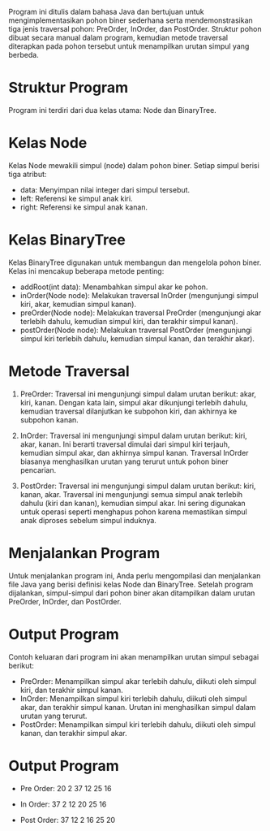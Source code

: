 Program ini ditulis dalam bahasa Java dan bertujuan untuk mengimplementasikan pohon biner sederhana serta mendemonstrasikan tiga jenis traversal pohon: PreOrder, InOrder, dan PostOrder. Struktur pohon dibuat secara manual dalam program, kemudian metode traversal diterapkan pada pohon tersebut untuk menampilkan urutan simpul yang berbeda.

# Struktur Program
Program ini terdiri dari dua kelas utama: Node dan BinaryTree.

# Kelas Node
Kelas Node mewakili simpul (node) dalam pohon biner. Setiap simpul berisi tiga atribut:

- data: Menyimpan nilai integer dari simpul tersebut.
- left: Referensi ke simpul anak kiri.
- right: Referensi ke simpul anak kanan.

# Kelas BinaryTree
Kelas BinaryTree digunakan untuk membangun dan mengelola pohon biner. Kelas ini mencakup beberapa metode penting:

- addRoot(int data): Menambahkan simpul akar ke pohon.
- inOrder(Node node): Melakukan traversal InOrder (mengunjungi simpul kiri, akar, kemudian simpul kanan).
- preOrder(Node node): Melakukan traversal PreOrder (mengunjungi akar terlebih dahulu, kemudian simpul kiri, dan terakhir simpul kanan).
- postOrder(Node node): Melakukan traversal PostOrder (mengunjungi simpul kiri terlebih dahulu, kemudian simpul kanan, dan terakhir akar).

# Metode Traversal
1. PreOrder: Traversal ini mengunjungi simpul dalam urutan berikut: akar, kiri, kanan. Dengan kata lain, simpul akar dikunjungi terlebih dahulu, kemudian traversal dilanjutkan ke subpohon kiri, dan akhirnya ke subpohon kanan.

2. InOrder: Traversal ini mengunjungi simpul dalam urutan berikut: kiri, akar, kanan. Ini berarti traversal dimulai dari simpul kiri terjauh, kemudian simpul akar, dan akhirnya simpul kanan. Traversal InOrder biasanya menghasilkan urutan yang terurut untuk pohon biner pencarian.

3. PostOrder: Traversal ini mengunjungi simpul dalam urutan berikut: kiri, kanan, akar. Traversal ini mengunjungi semua simpul anak terlebih dahulu (kiri dan kanan), kemudian simpul akar. Ini sering digunakan untuk operasi seperti menghapus pohon karena memastikan simpul anak diproses sebelum simpul induknya.

# Menjalankan Program
Untuk menjalankan program ini, Anda perlu mengompilasi dan menjalankan file Java yang berisi definisi kelas Node dan BinaryTree. Setelah program dijalankan, simpul-simpul dari pohon biner akan ditampilkan dalam urutan PreOrder, InOrder, dan PostOrder.

# Output Program
Contoh keluaran dari program ini akan menampilkan urutan simpul sebagai berikut:

- PreOrder: Menampilkan simpul akar terlebih dahulu, diikuti oleh simpul kiri, dan terakhir simpul kanan.
- InOrder: Menampilkan simpul kiri terlebih dahulu, diikuti oleh simpul akar, dan terakhir simpul kanan. Urutan ini menghasilkan simpul dalam urutan yang terurut.
- PostOrder: Menampilkan simpul kiri terlebih dahulu, diikuti oleh simpul kanan, dan terakhir simpul akar.

# Output Program
- Pre Order: 
20 2 37 12 25 16 

- In Order: 
37 2 12 20 25 16 

- Post Order: 
37 12 2 16 25 20
